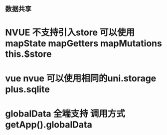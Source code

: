 ## 数据共享

# NVUE 不支持引入store 可以使用mapState mapGetters mapMutations this.$store

# vue nvue 可以使用相同的uni.storage plus.sqlite

# globalData 全端支持 调用方式 getApp().globalData
